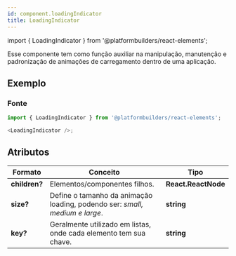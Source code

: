 ```yaml
---
id: component.loadingIndicator
title: LoadingIndicator
---
```


<!-- Component declaration begin -->

import { LoadingIndicator } from '@platformbuilders/react-elements';

<!-- Component declaration end -->

<!-- Documentation begin -->

Esse componente tem como função auxiliar na manipulação, manutenção e padronização de animações de carregamento dentro de uma aplicação.

## Exemplo

<LoadingIndicator/>

### Fonte

```javascript
import { LoadingIndicator } from '@platformbuilders/react-elements';

<LoadingIndicator />;
```

## Atributos

| Formato       | Conceito                                                                    | Tipo                |
| ------------- | --------------------------------------------------------------------------- | ------------------- |
| **children?** | Elementos/componentes filhos.                                               | **React.ReactNode** |
| **size?**     | Define o tamanho da animação loading, podendo ser: _small, medium e large_. | **string**          |
| **key?**      | Geralmente utilizado em listas, onde cada elemento tem sua chave.           | **string**          |

<!-- Documentation end -->

